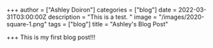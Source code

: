 +++
author = ["Ashley Doiron"]
categories = ["blog"]
date = 2022-03-31T03:00:00Z
description = "This is a test. "
image = "/images/2020-square-1.png"
tags = ["blog"]
title = "Ashley's Blog Post"

+++
This is my first blog post!!! 